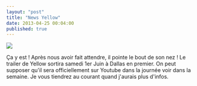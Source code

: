 ```yaml
---
layout: "post"
title: "News Yellow"
date: 2013-04-25 00:04:00
published: true
---
```

![](https://pbs.twimg.com/media/BIphG09CUAIstcP.jpg)

Ça y est ! Après nous avoir fait attendre, il pointe le bout de son nez ! Le trailer de Yellow sortira samedi 1er Juin à Dallas en premier. On peut supposer qu'il sera officiellement sur Youtube dans la journée voir dans la semaine. Je vous tiendrez au courant quand j'aurais plus d'infos.
